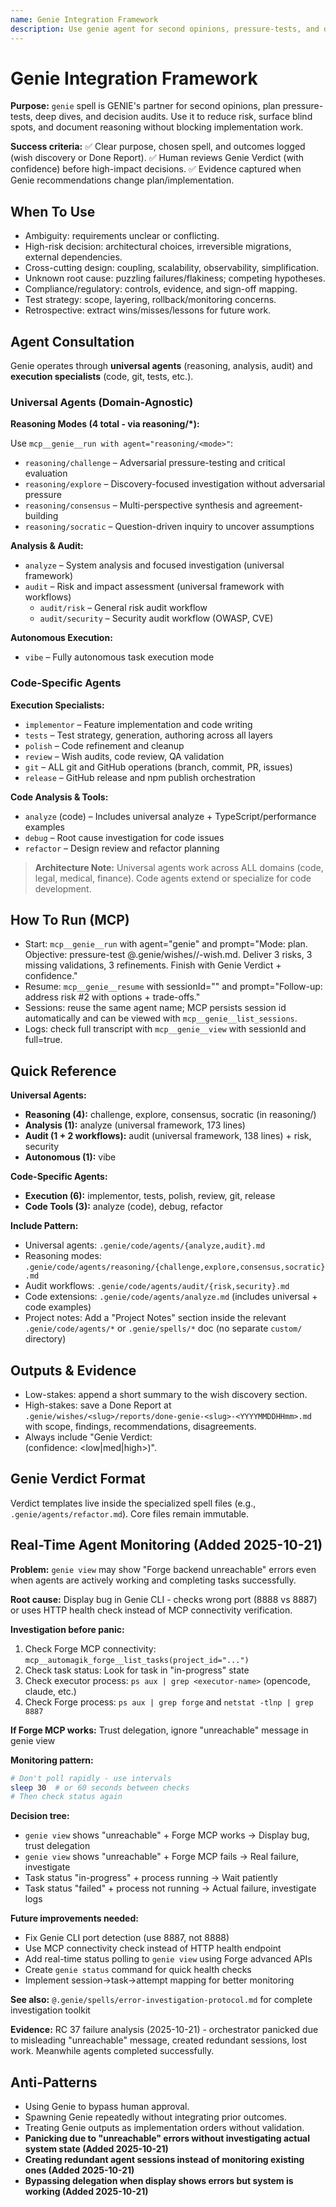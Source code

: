 ```yaml
---
name: Genie Integration Framework
description: Use genie agent for second opinions, pressure-tests, and decision audits
---
```


# Genie Integration Framework

**Purpose:** `genie` spell is GENIE's partner for second opinions, plan pressure-tests, deep dives, and decision audits. Use it to reduce risk, surface blind spots, and document reasoning without blocking implementation work.

**Success criteria:**
✅ Clear purpose, chosen spell, and outcomes logged (wish discovery or Done Report).
✅ Human reviews Genie Verdict (with confidence) before high-impact decisions.
✅ Evidence captured when Genie recommendations change plan/implementation.

## When To Use

- Ambiguity: requirements unclear or conflicting.
- High-risk decision: architectural choices, irreversible migrations, external dependencies.
- Cross-cutting design: coupling, scalability, observability, simplification.
- Unknown root cause: puzzling failures/flakiness; competing hypotheses.
- Compliance/regulatory: controls, evidence, and sign-off mapping.
- Test strategy: scope, layering, rollback/monitoring concerns.
- Retrospective: extract wins/misses/lessons for future work.

## Agent Consultation

Genie operates through **universal agents** (reasoning, analysis, audit) and **execution specialists** (code, git, tests, etc.).

### Universal Agents (Domain-Agnostic)

**Reasoning Modes (4 total - via reasoning/*):**

Use `mcp__genie__run with agent="reasoning/<mode>"`:
- `reasoning/challenge` – Adversarial pressure-testing and critical evaluation
- `reasoning/explore` – Discovery-focused investigation without adversarial pressure
- `reasoning/consensus` – Multi-perspective synthesis and agreement-building
- `reasoning/socratic` – Question-driven inquiry to uncover assumptions

**Analysis & Audit:**
- `analyze` – System analysis and focused investigation (universal framework)
- `audit` – Risk and impact assessment (universal framework with workflows)
  - `audit/risk` – General risk audit workflow
  - `audit/security` – Security audit workflow (OWASP, CVE)

**Autonomous Execution:**
- `vibe` – Fully autonomous task execution mode

### Code-Specific Agents

**Execution Specialists:**
- `implementor` – Feature implementation and code writing
- `tests` – Test strategy, generation, authoring across all layers
- `polish` – Code refinement and cleanup
- `review` – Wish audits, code review, QA validation
- `git` – ALL git and GitHub operations (branch, commit, PR, issues)
- `release` – GitHub release and npm publish orchestration

**Code Analysis & Tools:**
- `analyze` (code) – Includes universal analyze + TypeScript/performance examples
- `debug` – Root cause investigation for code issues
- `refactor` – Design review and refactor planning

> **Architecture Note:** Universal agents work across ALL domains (code, legal, medical, finance). Code agents extend or specialize for code development.

## How To Run (MCP)

- Start: `mcp__genie__run` with agent="genie" and prompt="Mode: plan. Objective: pressure-test @.genie/wishes/<slug>/<slug>-wish.md. Deliver 3 risks, 3 missing validations, 3 refinements. Finish with Genie Verdict + confidence."
- Resume: `mcp__genie__resume` with sessionId="<session-id>" and prompt="Follow-up: address risk #2 with options + trade-offs."
- Sessions: reuse the same agent name; MCP persists session id automatically and can be viewed with `mcp__genie__list_sessions`.
- Logs: check full transcript with `mcp__genie__view` with sessionId and full=true.

## Quick Reference

**Universal Agents:**
- **Reasoning (4):** challenge, explore, consensus, socratic (in reasoning/)
- **Analysis (1):** analyze (universal framework, 173 lines)
- **Audit (1 + 2 workflows):** audit (universal framework, 138 lines) + risk, security
- **Autonomous (1):** vibe

**Code-Specific Agents:**
- **Execution (6):** implementor, tests, polish, review, git, release
- **Code Tools (3):** analyze (code), debug, refactor

**Include Pattern:**
- Universal agents: `.genie/code/agents/{analyze,audit}.md`
- Reasoning modes: `.genie/code/agents/reasoning/{challenge,explore,consensus,socratic}.md`
- Audit workflows: `.genie/code/agents/audit/{risk,security}.md`
- Code extensions: `.genie/code/agents/analyze.md` (includes universal + code examples)
- Project notes: Add a "Project Notes" section inside the relevant `.genie/code/agents/*` or `.genie/spells/*` doc (no separate `custom/` directory)

## Outputs & Evidence

- Low-stakes: append a short summary to the wish discovery section.
- High-stakes: save a Done Report at `.genie/wishes/<slug>/reports/done-genie-<slug>-<YYYYMMDDHHmm>.md` with scope, findings, recommendations, disagreements.
- Always include "Genie Verdict: <summary> (confidence: <low|med|high>)".

## Genie Verdict Format

Verdict templates live inside the specialized spell files (e.g., `.genie/agents/refactor.md`). Core files remain immutable.

## Real-Time Agent Monitoring (Added 2025-10-21)

**Problem:** `genie view` may show "Forge backend unreachable" errors even when agents are actively working and completing tasks successfully.

**Root cause:** Display bug in Genie CLI - checks wrong port (8888 vs 8887) or uses HTTP health check instead of MCP connectivity verification.

**Investigation before panic:**
1. Check Forge MCP connectivity: `mcp__automagik_forge__list_tasks(project_id="...")`
2. Check task status: Look for task in "in-progress" state
3. Check executor process: `ps aux | grep <executor-name>` (opencode, claude, etc.)
4. Check Forge process: `ps aux | grep forge` and `netstat -tlnp | grep 8887`

**If Forge MCP works:** Trust delegation, ignore "unreachable" message in genie view

**Monitoring pattern:**
```bash
# Don't poll rapidly - use intervals
sleep 30  # or 60 seconds between checks
# Then check status again
```

**Decision tree:**
- `genie view` shows "unreachable" + Forge MCP works → Display bug, trust delegation
- `genie view` shows "unreachable" + Forge MCP fails → Real failure, investigate
- Task status "in-progress" + process running → Wait patiently
- Task status "failed" + process not running → Actual failure, investigate logs

**Future improvements needed:**
- Fix Genie CLI port detection (use 8887, not 8888)
- Use MCP connectivity check instead of HTTP health endpoint
- Add real-time status polling to `genie view` using Forge advanced APIs
- Create `genie status` command for quick health checks
- Implement session→task→attempt mapping for better monitoring

**See also:** `@.genie/spells/error-investigation-protocol.md` for complete investigation toolkit

**Evidence:** RC 37 failure analysis (2025-10-21) - orchestrator panicked due to misleading "unreachable" message, created redundant sessions, lost work. Meanwhile agents completed successfully.

## Anti-Patterns

- Using Genie to bypass human approval.
- Spawning Genie repeatedly without integrating prior outcomes.
- Treating Genie outputs as implementation orders without validation.
- **Panicking due to "unreachable" errors without investigating actual system state (Added 2025-10-21)**
- **Creating redundant agent sessions instead of monitoring existing ones (Added 2025-10-21)**
- **Bypassing delegation when display shows errors but system is working (Added 2025-10-21)**
